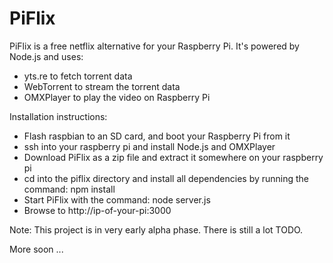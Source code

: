 PiFlix
======

PiFlix is a free netflix alternative for your Raspberry Pi. It's powered by Node.js and uses:
- yts.re to fetch torrent data
- WebTorrent to stream the torrent data
- OMXPlayer to play the video on Raspberry Pi

Installation instructions:
- Flash raspbian to an SD card, and boot your Raspberry Pi from it
- ssh into your raspberry pi and install Node.js and OMXPlayer
- Download PiFlix as a zip file and extract it somewhere on your raspberry pi
- cd into the piflix directory and install all dependencies by running the command: npm install
- Start PiFlix with the command: node server.js
- Browse to http://ip-of-your-pi:3000

Note:
This project is in very early alpha phase. There is still a lot TODO.

More soon ...
